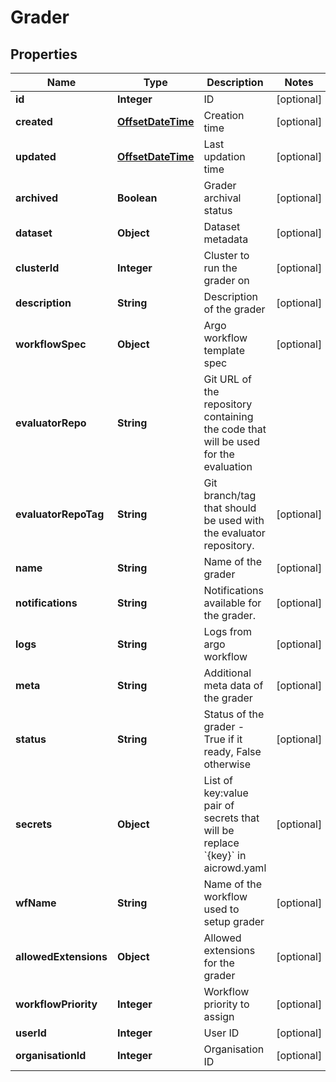 
# Grader

## Properties
Name | Type | Description | Notes
------------ | ------------- | ------------- | -------------
**id** | **Integer** | ID |  [optional]
**created** | [**OffsetDateTime**](OffsetDateTime.md) | Creation time |  [optional]
**updated** | [**OffsetDateTime**](OffsetDateTime.md) | Last updation time |  [optional]
**archived** | **Boolean** | Grader archival status |  [optional]
**dataset** | **Object** | Dataset metadata |  [optional]
**clusterId** | **Integer** | Cluster to run the grader on |  [optional]
**description** | **String** | Description of the grader |  [optional]
**workflowSpec** | **Object** | Argo workflow template spec |  [optional]
**evaluatorRepo** | **String** | Git URL of the repository containing the code that will be used for the evaluation | 
**evaluatorRepoTag** | **String** | Git branch/tag that should be used with the evaluator repository. |  [optional]
**name** | **String** | Name of the grader |  [optional]
**notifications** | **String** | Notifications available for the grader. |  [optional]
**logs** | **String** | Logs from argo workflow |  [optional]
**meta** | **String** | Additional meta data of the grader |  [optional]
**status** | **String** | Status of the grader - True if it ready, False otherwise |  [optional]
**secrets** | **Object** | List of key:value pair of secrets that will be replace &#x60;{key}&#x60; in aicrowd.yaml |  [optional]
**wfName** | **String** | Name of the workflow used to setup grader |  [optional]
**allowedExtensions** | **Object** | Allowed extensions for the grader |  [optional]
**workflowPriority** | **Integer** | Workflow priority to assign |  [optional]
**userId** | **Integer** | User ID |  [optional]
**organisationId** | **Integer** | Organisation ID |  [optional]



